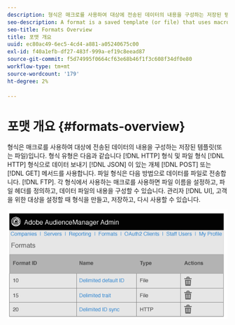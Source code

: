 ```yaml
---
description: 형식은 매크로를 사용하여 대상에 전송된 데이터의 내용을 구성하는 저장된 템플릿(또는 파일)입니다. 형식 유형에는 HTTP 형식과 파일 형식이 포함됩니다. HTTP 형식은 POST 또는 GET 메서드를 사용하여 JSON 개체에 데이터를 보냅니다. 파일 형식은 FTP를 통해 데이터를 파일로 전송합니다. 각 형식에서 사용하는 매크로를 사용하면 파일 이름을 설정하고, 파일 헤더를 정의하고, 데이터 파일의 내용을 구성할 수 있습니다. 관리자 UI에서 고객을 위한 대상을 설정할 때 형식을 만들고, 저장하고, 다시 사용할 수 있습니다.
seo-description: A format is a saved template (or file) that uses macros to organize the contents of data sent to a destination. Format types include HTTP formats and file formats. HTTP formats send data in a JSON object with a POST or GET method. File formats send data in a file by FTP. The macros used by each format let you set file names, define file headers, and organize the contents of a data file. In the Admin UI, you can create, save, and re-use formats when setting up destinations for customers..
seo-title: Formats Overview
title: 포맷 개요
uuid: ec80ac49-6ec5-4cd4-a881-a05240675c00
exl-id: f40a1efb-df27-483f-999a-ef19c8eead87
source-git-commit: f5d74995f0664cf63e68b46f1f3c608f34df0e80
workflow-type: tm+mt
source-wordcount: '179'
ht-degree: 2%

---
```


# 포맷 개요 {#formats-overview}

형식은 매크로를 사용하여 대상에 전송된 데이터의 내용을 구성하는 저장된 템플릿(또는 파일)입니다. 형식 유형은 다음과 같습니다 [!DNL HTTP] 형식 및 파일 형식 [!DNL HTTP] 형식으로 데이터 보내기 [!DNL JSON] 이 있는 개체 [!DNL POST] 또는 [!DNL GET] 메서드를 사용합니다. 파일 형식은 다음 방법으로 데이터를 파일로 전송합니다. [!DNL FTP]. 각 형식에서 사용하는 매크로를 사용하면 파일 이름을 설정하고, 파일 헤더를 정의하고, 데이터 파일의 내용을 구성할 수 있습니다. 관리자 [!DNL UI], 고객을 위한 대상을 설정할 때 형식을 만들고, 저장하고, 다시 사용할 수 있습니다.

![](assets/formats.png)
